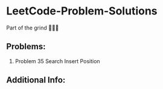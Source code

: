 # LeetCode-Problem-Solutions
Part of the grind 🏋🏽‍♂️

## Problems: 
1. Problem 35 Search Insert Position



## Additional Info: 
